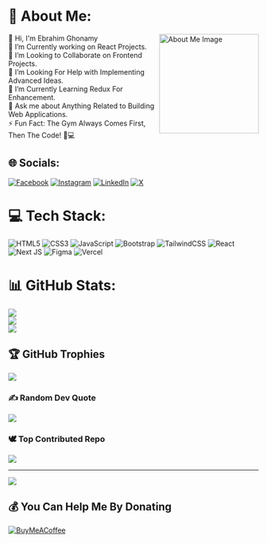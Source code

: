 # 💫 About Me:
<img src="https://media.tenor.com/6JptszQgCnkAAAAj/text-work.gif" alt="About Me Image" width="200" align="right" />

👋 Hi, I'm Ebrahim Ghonamy<br>
🔭 I’m Currently working on React Projects.<br>
💯 I’m Looking to Collaborate on Frontend Projects.<br>
🤝 I’m Looking For Help with Implementing Advanced Ideas.<br>
🌱 I’m Currently Learning Redux For Enhancement.<br>
💬 Ask me about Anything Related to Building Web Applications.<br>
⚡ Fun Fact: The Gym Always Comes First, Then The Code! 💪💻


## 🌐 Socials:
[![Facebook](https://img.shields.io/badge/Facebook-%231877F2.svg?logo=Facebook&logoColor=white)](https://www.facebook.com/ibrahem.benghonamy)
[![Instagram](https://img.shields.io/badge/Instagram-%23E4405F.svg?logo=Instagram&logoColor=white)](https://www.instagram.com/ebrahim_ghonamy/)
[![LinkedIn](https://img.shields.io/badge/LinkedIn-%230077B5.svg?logo=linkedin&logoColor=white)](https://linkedin.com/in/ibrahim-ghonamy)
[![X](https://img.shields.io/badge/X-black.svg?logo=X&logoColor=white)](https://x.com/BenGhonamy)

# 💻 Tech Stack:
![HTML5](https://img.shields.io/badge/html5-%23E34F26.svg?style=plastic&logo=html5&logoColor=white)
![CSS3](https://img.shields.io/badge/css3-%231572B6.svg?style=plastic&logo=css3&logoColor=white)
![JavaScript](https://img.shields.io/badge/javascript-%23323330.svg?style=plastic&logo=javascript&logoColor=%23F7DF1E)
![Bootstrap](https://img.shields.io/badge/bootstrap-%238511FA.svg?style=plastic&logo=bootstrap&logoColor=white)
![TailwindCSS](https://img.shields.io/badge/tailwindcss-%2338B2AC.svg?style=plastic&logo=tailwind-css&logoColor=white)
![React](https://img.shields.io/badge/react-%2320232a.svg?style=plastic&logo=react&logoColor=%2361DAFB)
![Next JS](https://img.shields.io/badge/Next-black?style=plastic&logo=next.js&logoColor=white)
![Figma](https://img.shields.io/badge/figma-%23F24E1E.svg?style=plastic&logo=figma&logoColor=white)
![Vercel](https://img.shields.io/badge/vercel-%23000000.svg?style=plastic&logo=vercel&logoColor=white)

# 📊 GitHub Stats:
![](https://github-readme-stats.vercel.app/api?username=Ghonamy&theme=github_dark&hide_border=false&include_all_commits=true&count_private=true)<br/>
![](https://github-readme-streak-stats.herokuapp.com/?user=Ghonamy&theme=github_dark&hide_border=false)<br/>
![](https://github-readme-stats.vercel.app/api/top-langs/?username=Ghonamy&theme=github_dark&hide_border=false&include_all_commits=true&count_private=true&layout=compact)

## 🏆 GitHub Trophies
![](https://github-profile-trophy.vercel.app/?username=Ghonamy&theme=radical&no-frame=false&no-bg=true&margin-w=4)

### ✍️ Random Dev Quote
![](https://quotes-github-readme.vercel.app/api?type=horizontal&theme=radical)

### 🕊️ Top Contributed Repo
![](https://github-contributor-stats.vercel.app/api?username=Ghonamy&limit=5&theme=github_dark&combine_all_yearly_contributions=true)

---
[![](https://visitcount.itsvg.in/api?id=Ghonamy&icon=0&color=0)](https://visitcount.itsvg.in)

## 💰 You Can Help Me By Donating
[![BuyMeACoffee](https://img.shields.io/badge/Buy%20Me%20a%20Coffee-ffdd00?style=for-the-badge&logo=buy-me-a-coffee&logoColor=black)](https://buymeacoffee.com/ghonamy)

